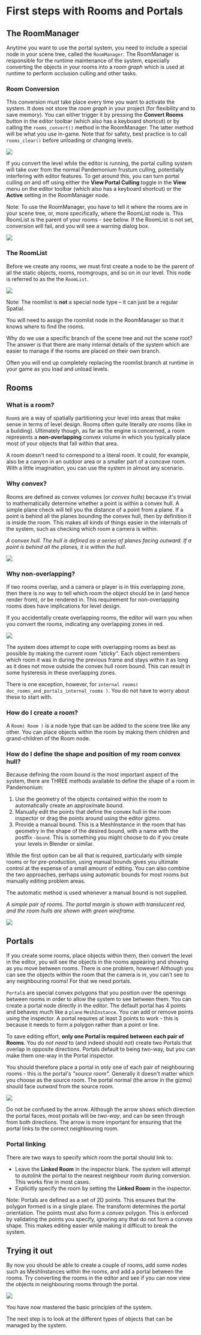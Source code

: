 
# First steps with Rooms and Portals

## The RoomManager

Anytime you want to use the portal system, you need to include a special node in your scene tree, called
the `RoomManager`. The RoomManager is responsible for the runtime maintenance of the system, especially
converting the objects in your rooms into a *room graph* which is used at runtime to perform occlusion
culling and other tasks.

### Room Conversion

This conversion must take place every time you want to activate the system. It does not store the *room graph* in
your project (for flexibility and to save memory). You can either trigger it by pressing
the **Convert Rooms** button in the editor toolbar (which also has a keyboard shortcut) or
by calling the `rooms_convert()` method in the RoomManager. The latter method will be what
you use in-game. Note that for safety, best practice is to call `rooms_clear()` before unloading or changing levels.

![](img/convert_rooms_button.png)

If you convert the level while the editor is running, the portal culling system will take over from the normal
Pandemonium frustum culling, potentially interfering with editor features. To get around this,
you can turn portal culling on and off using either the **View Portal Culling** toggle in
the **View** menu on the editor toolbar (which also has a keyboard shortcut) or the **Active** setting
in the RoomManager node.

Note: To use the RoomManager, you have to tell it where the rooms are in your scene tree, or,
more specifically, where the RoomList node is. This RoomList is the parent of your rooms -
see below. If the RoomList is not set, conversion will fail, and you will see a warning dialog box.

![](img/room_manager.png)

### The RoomList

Before we create any rooms, we must first create a node to be the parent of all the static objects, rooms,
roomgroups, and so on in our level. This node is referred to as the the `RoomList`.

![](img/roomlist_node.png)

Note: The roomlist is **not** a special node type – it can just be a regular Spatial.

You will need to assign the roomlist node in the RoomManager so that it knows where to find the rooms.

Why do we use a specific branch of the scene tree and not the scene root? The answer is that there are many
internal details of the system which are easier to manage if the rooms are placed on their own branch.

Often you will end up completely replacing the roomlist branch at runtime in your game as you load and unload levels.

## Rooms

### What is a room?

`Room`s are a way of spatially partitioning your level into areas that make sense in terms of level design.
Rooms often quite literally *are* rooms (like in a building). Ultimately though, as far as the engine is
concerned, a room represents a **non-overlapping** convex volume in which you typically place most of
your objects that fall within that area.

A room doesn't need to correspond to a literal room. It could, for example, also be a canyon in an outdoor
area or a smaller part of a concave room. With a little imagination, you can use the system in almost any scenario.

### Why convex?

Rooms are defined as convex volumes (or *convex hulls*) because it's trivial to mathematically determine
whether a point is within a convex hull. A simple plane check will tell you the distance of a point from a
plane. If a point is behind all the planes bounding the convex hull, then by definition it is inside the room.
This makes all kinds of things easier in the internals of the system, such as checking which room a camera is within.

*A convex hull. The hull is defined as a series of planes facing outward. If a point is behind all the planes, it is within the hull.*

![](img/convex_hull.png)

### Why non-overlapping?

If two rooms overlap, and a camera or player is in this overlapping zone, then there is no way to tell which room
the object should be in (and hence render from), or be rendered in. This requirement for non-overlapping rooms
does have implications for level design.

If you accidentally create overlapping rooms, the editor will warn you when you convert the rooms, indicating
any overlapping zones in red.

![](img/room_overlap.png)

The system does attempt to cope with overlapping rooms as best as possible by making the current room *"sticky"*.
Each object remembers which room it was in during the previous frame and stays within it as long as it does not
move outside the convex hull room bound. This can result in some hysteresis in these overlapping zones.

There is one exception, however, for `internal rooms( doc_rooms_and_portals_internal_rooms )`. You do not have to
worry about these to start with.

### How do I create a room?

A `Room( Room )` is a node type that can be added to the scene tree like any other. You can place objects
within the room by making them children and grand-children of the Room node.

### How do I define the shape and position of my room convex hull?

Because defining the room bound is the most important aspect of the system, there are THREE methods
available to define the shape of a room in Pandemonium:

1. Use the geometry of the objects contained within the room to automatically create an approximate bound.
2. Manually edit the points that define the convex hull in the room inspector or drag the points around using the
   editor gizmo.
3. Provide a manual bound. This is a MeshInstance in the room that has geometry in the shape of the desired bound,
   with a name with the postfix `-bound`. This is something you might choose to do if you create your levels in
   Blender or similar.

While the first option can be all that is required, particularly with simple rooms or for pre-production,
using manual bounds gives you ultimate control at the expense of a small amount of editing. You can also
combine the two approaches, perhaps using automatic bounds for most rooms but manually editing problem areas.

The automatic method is used whenever a manual bound is not supplied.

*A simple pair of rooms. The portal margin is shown with translucent red, and the room hulls are shown with green wireframe.*

![](img/simple_room.png)

## Portals

If you create some rooms, place objects within them, then convert the level in the editor, you will see the objects
in the rooms appearing and showing as you move between rooms. There is one problem, however! Although you can see
the objects within the room that the camera is in, you can't see to any neighbouring rooms! For that we need portals.

`Portal`s are special convex polygons that you position over the openings between rooms in order to allow
the system to see between them. You can create a portal node directly in the editor. The default portal has 4
points and behaves much like a `plane` `MeshInstance`. You can add or remove points using the inspector.
A portal requires at least 3 points to work - this is because it needs to form a polygon rather than a point or line.

To save editing effort, **only one Portal is required between each pair of Rooms**. You *do not need* to (and indeed should not)
create two Portals that overlap in opposite directions. Portals default to being two-way, but you can make them one-way in the Portal inspector.

You should therefore place a portal in only one of each pair of neighbouring rooms - this is the
portal's *"source room"*. Generally it doesn't matter which you choose as the source room. The portal
normal (the arrow in the gizmo) should face *outward* from the source room.

![](img/portal_inspector.png)

Do not be confused by the arrow. Although the arrow shows which direction the portal faces, most portals will be *two-way*,
and can be seen through from both directions. The arrow is more important for ensuring that the portal links to
the correct neighbouring room.

### Portal linking

There are two ways to specify which room the portal should link to:

- Leave the **Linked Room** in the inspector blank. The system will attempt to *autolink* the portal to the nearest
neighbour room during conversion. This works fine in most cases.
- Explicitly specify the room by setting the **Linked Room** in the inspector.

Note:
 Portals are defined as a set of 2D points. This ensures that the polygon formed is in a single plane. The
transform determines the portal orientation. The points must also form a *convex* polygon. This is enforced
by validating the points you specify, ignoring any that do not form a convex shape. This makes editing
easier while making it difficult to break the system.

## Trying it out

By now you should be able to create a couple of rooms, add some nodes such as MeshInstances within the rooms, and
add a portal between the rooms. Try converting the rooms in the editor and see if you can now view the objects
in neighbouring rooms through the portal.

![](img/simple_scenetree.png)

You have now mastered the basic principles of the system.

The next step is to look at the different types of objects that can be managed by the system.

